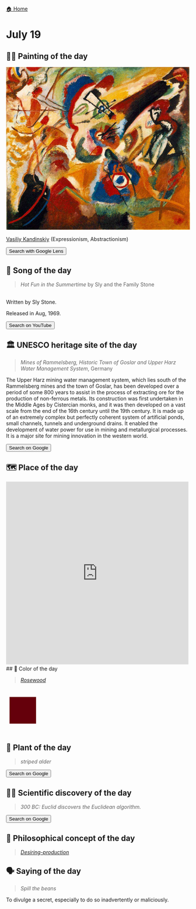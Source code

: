 
[🏠 Home](../../index.md)

# July 19

## 🧑‍🎨 Painting of the day

<img width="600" src="../img/Vasiliy_Kandinskiy_7.jpg">

[Vasiliy Kandinskiy](http://en.wikipedia.org/wiki/Wassily_Kandinsky) (Expressionism, Abstractionism)

<button class="btn btn-success"
onclick=" window.open('https://lens.google.com/uploadbyurl?url=https://iretes.github.io/one-a-day/data/img/Vasiliy_Kandinskiy_7.jpg','_blank')">
Search with Google Lens
</button>

## 🎼 Song of the day

> *Hot Fun in the Summertime*
by Sly and the Family Stone

<br />Written by Sly Stone.

Released in Aug, 1969.

<button class="btn btn-success"
onclick=" window.open('http://www.youtube.com/search?q=Hot Fun in the Summertime by Sly and the Family Stone','_blank')">
Search on YouTube
</button>

## 🏛️ UNESCO heritage site of the day

> *Mines of Rammelsberg, Historic Town of Goslar and Upper Harz Water Management  System*, Germany

<p>The Upper Harz mining water management system, which lies south of the Rammelsberg mines and the town of Goslar, has been developed over a period of some 800 years to assist in the process of extracting ore for the production of non-ferrous metals. Its construction was first undertaken in the Middle Ages by Cistercian monks, and it was then developed on a vast scale from the end of the 16th century until the 19th century. It is made up of an extremely complex but perfectly coherent system of artificial ponds, small channels, tunnels and underground drains. It enabled the development of water power for use in mining and metallurgical processes. It is a major site for mining innovation in the western world.</p>

<button class="btn btn-success"
onclick=" window.open('http://www.google.com/search?q=Mines of Rammelsberg, Historic Town of Goslar and Upper Harz Water Management  System','_blank')">
Search on Google
</button>

## 🗺️ Place of the day

<iframe
src="https://www.mapcrunch.com"
name="mapcrunch"
width="500"
height="500"
allowTransparency="true"
scrolling="no"
frameborder="0"
>
</iframe>
## 🎨 Color of the day

> *[Rosewood](https://en.wikipedia.org/wiki/Rose_(color)#Rosewood)*

<div style="color:#65000B; font-size: 100px;">&#9632;</div>

## 🌿 Plant of the day

> *striped alder*

<button class="btn btn-success"
onclick=" window.open('http://www.google.com/search?q=striped alder','_blank')">
Search on Google
</button>

## 🧑‍🔬 Scientific discovery of the day

> *300 BC: Euclid discovers the Euclidean algorithm.*

<button class="btn btn-success"
onclick=" window.open('http://www.google.com/search?q=300 BC: Euclid discovers the Euclidean algorithm.','_blank')">
Search on Google
</button>

## 💭 Philosophical concept of the day

> *[Desiring-production](https://en.wikipedia.org/wiki/Desiring-production)*

## 🗣️ Saying of the day

> *Spill the beans*

To divulge a secret, especially to do so inadvertently or maliciously. 
